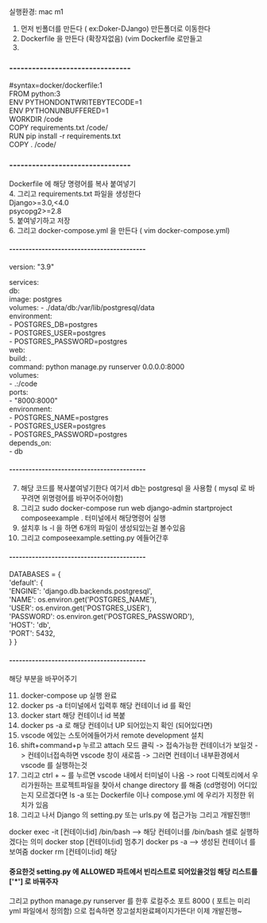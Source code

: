 실행환경: mac m1



1. 먼저 빈폴더를 만든다 ( ex:Doker-DJango) 만든폴더로 이동한다   
2. Dockerfile 을 만든다 (확장자없음) (vim Dockerfile 로만들고  
3.
### --------------------------------  


#syntax=docker/dockerfile:1   
FROM python:3   
ENV PYTHONDONTWRITEBYTECODE=1   
ENV PYTHONUNBUFFERED=1   
WORKDIR /code   
COPY requirements.txt /code/   
RUN pip install -r requirements.txt   
COPY . /code/   


### --------------------------------  
Dockerfile 에 해당 명령어를 복사 붙여넣기  
4. 그리고 requirements.txt 파일을 생성한다   
Django>=3.0,<4.0   
psycopg2>=2.8   
5. 붙여넣기하고 저장   
6. 그리고 docker-compose.yml 을 만든다 ( vim docker-compose.yml)  



#### ------------------------------------------  
version: "3.9"   
   
services:   
  db:   
    image: postgres   
    volumes: 
      - ./data/db:/var/lib/postgresql/data   
    environment:   
      - POSTGRES_DB=postgres   
      - POSTGRES_USER=postgres     
      - POSTGRES_PASSWORD=postgres    
  web:   
    build: .   
    command: python manage.py runserver 0.0.0.0:8000   
    volumes:   
      - .:/code    
    ports:   
      - "8000:8000"   
    environment:    
      - POSTGRES_NAME=postgres   
      - POSTGRES_USER=postgres   
      - POSTGRES_PASSWORD=postgres   
    depends_on:   
      - db   
#### ------------------------------------------      
7. 해당 코드를 복사붙여넣기한다 여기서 db는 postgresql 을 사용함 ( mysql 로 바꾸려면 위명령어를 바꾸어주어야함)   
8.  그리고 sudo docker-compose run web django-admin startproject composeexample .  터미널에서 해당명령어 실행    
9.  설치후 ls -l 을 하면 6개의 파일이 생성되있는걸 볼수있음   
10.  그리고 composeexample.setting.py 에들어간후   

#### ------------------------------------------                 


DATABASES = {    
    'default': {   
        'ENGINE': 'django.db.backends.postgresql',   
        'NAME': os.environ.get('POSTGRES_NAME'),   
        'USER': os.environ.get('POSTGRES_USER'),   
        'PASSWORD': os.environ.get('POSTGRES_PASSWORD'),   
        'HOST': 'db',   
        'PORT': 5432,   
    } 
}   
#### ------------------------------------------  

해당 부분을 바꾸어주기


11. docker-compose up 실행 완료 
12. docker ps -a  터미널에서 입력후  해당 컨테이너 id 를 확인 
13. docker start 해당 컨테이너 id 복붙 
14. docker ps -a 로 해당 컨테이너 UP 되어있는지 확인 (되어있다면)  
15. vscode 에있는 스토어에들어가서 remote development 설치 
16. shift+command+p 누르고 attach 모드 클릭 -> 접속가능한 컨테이너가 보일것 -> 컨테이너접속하면 vscode 창이 새로뜸 -> 그러면 컨테이너 내부환경에서 vscode 를 실행하는것 
17. 그리고 ctrl +  ~  를 누르면 vscode 내에서 터미널이 나옴 -> root 디렉토리에서 우리가원하는 프로젝트파일을 찾아서 change directory 를 해줌 (cd명령어) 어디있는지 모르겠다면 ls -a 또는 Dockerfile 이나 compose.yml 에 우리가 지정한 위치가 있음  
18. 그리고 나서 Django 의 setting.py 또는 urls.py 에 접근가능 그리고 개발진행!! 

docker exec -it [컨테이너id] /bin/bash --> 해당 컨테이너를 /bin/bash 셀로 실행하겠다는 의미
docker stop [컨테이너id] 멈추기
docker ps -a  --> 생성된 컨테이너 를 보여줌
docker rm [컨테이너id] 해당 


#### 중요한것 setting.py 에 ALLOWED 파트에서 빈리스트로 되어있을것임 해당 리스트를 ['*'] 로 바꿔주자 
그리고 python manage.py runserver 를 한후  로컬주소 포트 8000 ( 포트는 미리 yml 파일에서 정의함) 으로 접속하면 장고설치완료페이지가뜬다! 이제 개발진행~
